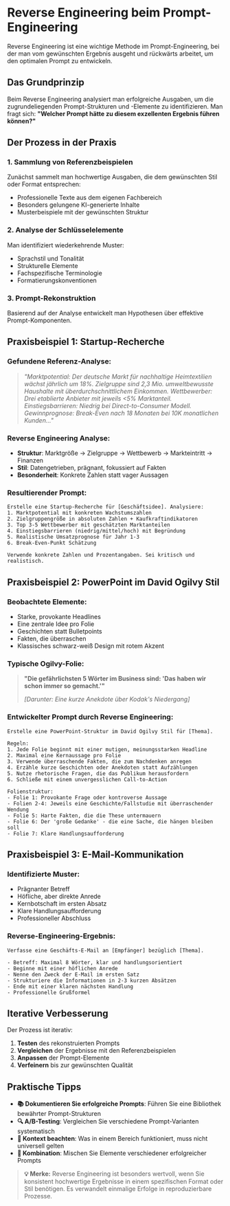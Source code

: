 # Reverse Engineering beim Prompt-Engineering

Reverse Engineering ist eine wichtige Methode im Prompt-Engineering, bei der man vom gewünschten Ergebnis ausgeht und rückwärts arbeitet, um den optimalen Prompt zu entwickeln.

## Das Grundprinzip

Beim Reverse Engineering analysiert man erfolgreiche Ausgaben, um die zugrundeliegenden Prompt-Strukturen und -Elemente zu identifizieren. Man fragt sich: **"Welcher Prompt hätte zu diesem exzellenten Ergebnis führen können?"**

## Der Prozess in der Praxis

### 1. Sammlung von Referenzbeispielen
Zunächst sammelt man hochwertige Ausgaben, die dem gewünschten Stil oder Format entsprechen:
- Professionelle Texte aus dem eigenen Fachbereich
- Besonders gelungene KI-generierte Inhalte
- Musterbeispiele mit der gewünschten Struktur

### 2. Analyse der Schlüsselelemente
Man identifiziert wiederkehrende Muster:
- Sprachstil und Tonalität
- Strukturelle Elemente
- Fachspezifische Terminologie
- Formatierungskonventionen

### 3. Prompt-Rekonstruktion
Basierend auf der Analyse entwickelt man Hypothesen über effektive Prompt-Komponenten.

## Praxisbeispiel 1: Startup-Recherche

### Gefundene Referenz-Analyse:
> *"Marktpotential: Der deutsche Markt für nachhaltige Heimtextilien wächst jährlich um 18%. Zielgruppe sind 2,3 Mio. umweltbewusste Haushalte mit überdurchschnittlichem Einkommen. Wettbewerber: Drei etablierte Anbieter mit jeweils <5% Marktanteil. Einstiegsbarrieren: Niedrig bei Direct-to-Consumer Modell. Gewinnprognose: Break-Even nach 18 Monaten bei 10K monatlichen Kunden..."*

### Reverse Engineering Analyse:
- **Struktur**: Marktgröße → Zielgruppe → Wettbewerb → Markteintritt → Finanzen
- **Stil**: Datengetrieben, prägnant, fokussiert auf Fakten
- **Besonderheit**: Konkrete Zahlen statt vager Aussagen

### Resultierender Prompt:
```
Erstelle eine Startup-Recherche für [Geschäftsidee]. Analysiere:
1. Marktpotential mit konkreten Wachstumszahlen
2. Zielgruppengröße in absoluten Zahlen + Kaufkraftindikatoren  
3. Top 3-5 Wettbewerber mit geschätzten Marktanteilen
4. Einstiegsbarrieren (niedrig/mittel/hoch) mit Begründung
5. Realistische Umsatzprognose für Jahr 1-3
6. Break-Even-Punkt Schätzung

Verwende konkrete Zahlen und Prozentangaben. Sei kritisch und realistisch.
```

## Praxisbeispiel 2: PowerPoint im David Ogilvy Stil

### Beobachtete Elemente:
- Starke, provokante Headlines
- Eine zentrale Idee pro Folie
- Geschichten statt Bulletpoints
- Fakten, die überraschen
- Klassisches schwarz-weiß Design mit rotem Akzent

### Typische Ogilvy-Folie:
> **"Die gefährlichsten 5 Wörter im Business sind: 'Das haben wir schon immer so gemacht.'"**
> 
> *[Darunter: Eine kurze Anekdote über Kodak's Niedergang]*

### Entwickelter Prompt durch Reverse Engineering:
```
Erstelle eine PowerPoint-Struktur im David Ogilvy Stil für [Thema]. 

Regeln:
1. Jede Folie beginnt mit einer mutigen, meinungsstarken Headline
2. Maximal eine Kernaussage pro Folie
3. Verwende überraschende Fakten, die zum Nachdenken anregen
4. Erzähle kurze Geschichten oder Anekdoten statt Aufzählungen
5. Nutze rhetorische Fragen, die das Publikum herausfordern
6. Schließe mit einem unvergesslichen Call-to-Action

Folienstruktur:
- Folie 1: Provokante Frage oder kontroverse Aussage
- Folien 2-4: Jeweils eine Geschichte/Fallstudie mit überraschender Wendung  
- Folie 5: Harte Fakten, die die These untermauern
- Folie 6: Der 'große Gedanke' - die eine Sache, die hängen bleiben soll
- Folie 7: Klare Handlungsaufforderung
```

## Praxisbeispiel 3: E-Mail-Kommunikation

### Identifizierte Muster:
- Prägnanter Betreff
- Höfliche, aber direkte Anrede
- Kernbotschaft im ersten Absatz
- Klare Handlungsaufforderung
- Professioneller Abschluss

### Reverse-Engineering-Ergebnis:
```
Verfasse eine Geschäfts-E-Mail an [Empfänger] bezüglich [Thema]. 

- Betreff: Maximal 8 Wörter, klar und handlungsorientiert
- Beginne mit einer höflichen Anrede
- Nenne den Zweck der E-Mail im ersten Satz
- Strukturiere die Informationen in 2-3 kurzen Absätzen
- Ende mit einer klaren nächsten Handlung
- Professionelle Grußformel
```

## Iterative Verbesserung

Der Prozess ist iterativ:

1. **Testen** des rekonstruierten Prompts
2. **Vergleichen** der Ergebnisse mit den Referenzbeispielen
3. **Anpassen** der Prompt-Elemente
4. **Verfeinern** bis zur gewünschten Qualität

## Praktische Tipps

- **📚 Dokumentieren Sie erfolgreiche Prompts**: Führen Sie eine Bibliothek bewährter Prompt-Strukturen
- **🔍 A/B-Testing**: Vergleichen Sie verschiedene Prompt-Varianten systematisch
- **🎯 Kontext beachten**: Was in einem Bereich funktioniert, muss nicht universell gelten
- **🔄 Kombination**: Mischen Sie Elemente verschiedener erfolgreicher Prompts

> **💡 Merke:** Reverse Engineering ist besonders wertvoll, wenn Sie konsistent hochwertige Ergebnisse in einem spezifischen Format oder Stil benötigen. Es verwandelt einmalige Erfolge in reproduzierbare Prozesse.
